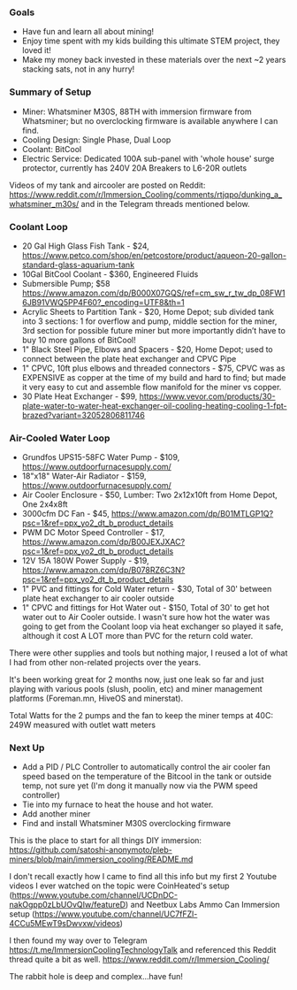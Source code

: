 ### Goals 
* Have fun and learn all about mining!
* Enjoy time spent with my kids building this ultimate STEM project, they loved it!
* Make my money back invested in these materials over the next ~2 years stacking sats, not in any hurry!

### Summary of Setup
* Miner:  Whatsminer M30S, 88TH with immersion firmware from Whatsminer; but no overclocking firmware is available anywhere I can find.
* Cooling Design:  Single Phase, Dual Loop 
* Coolant:  BitCool
* Electric Service:  Dedicated 100A sub-panel with 'whole house' surge protector, currently has 240V 20A Breakers to L6-20R outlets

Videos of my tank and aircooler are posted on Reddit: https://www.reddit.com/r/Immersion_Cooling/comments/rtjqpo/dunking_a_whatsminer_m30s/ 
and in the Telegram threads mentioned below.

### Coolant Loop
* 20 Gal High Glass Fish Tank - $24, https://www.petco.com/shop/en/petcostore/product/aqueon-20-gallon-standard-glass-aquarium-tank	
* 10Gal BitCool Coolant - $360,	Engineered Fluids	
* Submersible Pump;	$58	https://www.amazon.com/dp/B000X07GQS/ref=cm_sw_r_tw_dp_08FW16JB91VWQ5PP4F60?_encoding=UTF8&th=1	
* Acrylic Sheets to Partition Tank - $20, Home Depot; sub divided tank into 3 sections: 1 for overflow and pump, middle section for the miner, 3rd section for possible future miner but more importantly didn’t have to buy 10 more gallons of BitCool!	
* 1" Black Steel Pipe, Elbows and Spacers - $20,	Home Depot; used to connect between the plate heat exchanger and CPVC Pipe	
* 1" CPVC, 10ft plus elbows and threaded connectors - $75, CPVC was as EXPENSIVE as copper at the time of my build and hard to find; but made it very easy to cut and assemble flow manifold for the miner vs copper.	
* 30 Plate Heat Exchanger	- $99, https://www.vevor.com/products/30-plate-water-to-water-heat-exchanger-oil-cooling-heating-cooling-1-fpt-brazed?variant=32052806811746	

### Air-Cooled Water Loop
* Grundfos UPS15-58FC Water Pump - $109,	https://www.outdoorfurnacesupply.com/
* 18"x18" Water-Air Radiator - $159, https://www.outdoorfurnacesupply.com/
* Air Cooler Enclosure - $50, Lumber:  Two 2x12x10ft from Home Depot, One 2x4x8ft
* 3000cfm DC Fan - $45, https://www.amazon.com/dp/B01MTLGP1Q?psc=1&ref=ppx_yo2_dt_b_product_details
* PWM DC Motor Speed Controller - $17, https://www.amazon.com/dp/B00JEXJXAC?psc=1&ref=ppx_yo2_dt_b_product_details
* 12V 15A 180W Power Supply - $19, https://www.amazon.com/dp/B078RZ6C3N?psc=1&ref=ppx_yo2_dt_b_product_details
* 1" PVC and fittings for Cold Water return -	$30, Total of 30' between plate heat exchanger to air cooler outside
* 1" CPVC and fittings for Hot Water out - $150, Total of 30' to get hot water out to Air Cooler outside.  I wasn't sure how hot the water was going to get from the Coolant loop via heat exchanger so played it safe, although it cost A LOT more than PVC for the return cold water.

There were other supplies and tools but nothing major, I reused a lot of what I had from other non-related projects over the years.

It's been working great for 2 months now, just one leak so far and just playing with various pools  (slush, poolin, etc) and miner management platforms (Foreman.mn, HiveOS and minerstat).

Total Watts for the 2 pumps and the fan to keep the miner temps at 40C:  249W measured with outlet watt meters

### Next Up
* Add a PID / PLC Controller to automatically control the air cooler fan speed based on the temperature of the Bitcool in the tank or outside temp, not sure yet (I'm dong it manually now via the PWM speed controller)
* Tie into my furnace to heat the house and hot water.
* Add another miner
* Find and install Whatsminer M30S overclocking firmware

This is the place to start for all things DIY immersion:   https://github.com/satoshi-anonymoto/pleb-miners/blob/main/immersion_cooling/README.md 

I don't recall exactly how I came to find all this info but my first 2 Youtube videos I ever watched on the topic were CoinHeated's setup (https://www.youtube.com/channel/UCDnDC-nakOgpp0zLbUOvQIw/featureD) and Neetbux Labs Ammo Can Immersion setup (https://www.youtube.com/channel/UC7fFZl-4CCu5MEwT9sDwvxw/videos) 

I then found my way over to Telegram https://t.me/ImmersionCoolingTechnologyTalk and referenced this Reddit thread quite a bit as well. https://www.reddit.com/r/Immersion_Cooling/   

The rabbit hole is deep and complex…have fun!
